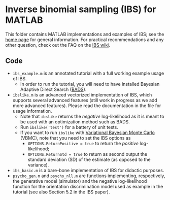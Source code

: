 # Inverse binomial sampling (IBS) for MATLAB

This folder contains MATLAB implementations and examples of IBS; see the [home page](https://github.com/lacerbi/ibs) for general information.
For practical recommendations and any other question, check out the FAQ on the [IBS wiki](https://github.com/lacerbi/ibs/wiki).

## Code

- `ibs_example.m` is an annotated tutorial with a full working example usage of IBS.
  - In order to run the tutorial, you will need to have installed Bayesian Adaptive Direct Search ([BADS](https://github.com/lacerbi/bads)). 
- `ibslike.m` is an advanced vectorized implementation of IBS, which supports several advanced features (still work in progress as we add more advanced features). Please read the documentation in the file for usage information. 
  - Note that `ibslike` returns the *negative* log-likelihood as it is meant to be used with an optimization method such as BADS.
  - Run `ibslike('test')` for a battery of unit tests.
  - If you want to run `ibslike` with [Variational Bayesian Monte Carlo](https://github.com/lacerbi/vbmc) (VBMC), note that you need to set the IBS options as
    - `OPTIONS.ReturnPositive = true` to return the *positive* log-likelihood;
    - `OPTIONS.ReturnStd = true` to return as second output the standard deviation (SD) of the estimate (as opposed to the variance).
- `ibs_basic.m` is a bare-bone implementation of IBS for didactic purposes.
- `psycho_gen.m` and `psycho_nll.m` are functions implementing, respectively, the generative model (simulator) and the negative log-likelihood function for the orientation discrimination model used as example in the tutorial (see also Section 5.2 in the IBS paper).
